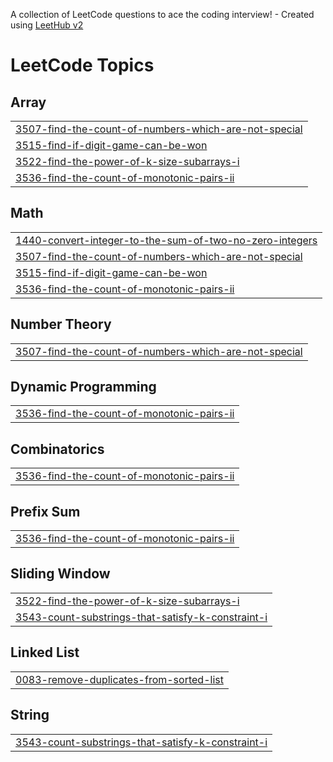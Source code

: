 A collection of LeetCode questions to ace the coding interview! - Created using [LeetHub v2](https://github.com/arunbhardwaj/LeetHub-2.0)
<!---LeetCode Topics Start-->
# LeetCode Topics
## Array
|  |
| ------- |
| [3507-find-the-count-of-numbers-which-are-not-special](https://github.com/div-bargali/DSA-problems/tree/master/3507-find-the-count-of-numbers-which-are-not-special) |
| [3515-find-if-digit-game-can-be-won](https://github.com/div-bargali/DSA-problems/tree/master/3515-find-if-digit-game-can-be-won) |
| [3522-find-the-power-of-k-size-subarrays-i](https://github.com/div-bargali/DSA-problems/tree/master/3522-find-the-power-of-k-size-subarrays-i) |
| [3536-find-the-count-of-monotonic-pairs-ii](https://github.com/div-bargali/DSA-problems/tree/master/3536-find-the-count-of-monotonic-pairs-ii) |
## Math
|  |
| ------- |
| [1440-convert-integer-to-the-sum-of-two-no-zero-integers](https://github.com/div-bargali/DSA-problems/tree/master/1440-convert-integer-to-the-sum-of-two-no-zero-integers) |
| [3507-find-the-count-of-numbers-which-are-not-special](https://github.com/div-bargali/DSA-problems/tree/master/3507-find-the-count-of-numbers-which-are-not-special) |
| [3515-find-if-digit-game-can-be-won](https://github.com/div-bargali/DSA-problems/tree/master/3515-find-if-digit-game-can-be-won) |
| [3536-find-the-count-of-monotonic-pairs-ii](https://github.com/div-bargali/DSA-problems/tree/master/3536-find-the-count-of-monotonic-pairs-ii) |
## Number Theory
|  |
| ------- |
| [3507-find-the-count-of-numbers-which-are-not-special](https://github.com/div-bargali/DSA-problems/tree/master/3507-find-the-count-of-numbers-which-are-not-special) |
## Dynamic Programming
|  |
| ------- |
| [3536-find-the-count-of-monotonic-pairs-ii](https://github.com/div-bargali/DSA-problems/tree/master/3536-find-the-count-of-monotonic-pairs-ii) |
## Combinatorics
|  |
| ------- |
| [3536-find-the-count-of-monotonic-pairs-ii](https://github.com/div-bargali/DSA-problems/tree/master/3536-find-the-count-of-monotonic-pairs-ii) |
## Prefix Sum
|  |
| ------- |
| [3536-find-the-count-of-monotonic-pairs-ii](https://github.com/div-bargali/DSA-problems/tree/master/3536-find-the-count-of-monotonic-pairs-ii) |
## Sliding Window
|  |
| ------- |
| [3522-find-the-power-of-k-size-subarrays-i](https://github.com/div-bargali/DSA-problems/tree/master/3522-find-the-power-of-k-size-subarrays-i) |
| [3543-count-substrings-that-satisfy-k-constraint-i](https://github.com/div-bargali/DSA-problems/tree/master/3543-count-substrings-that-satisfy-k-constraint-i) |
## Linked List
|  |
| ------- |
| [0083-remove-duplicates-from-sorted-list](https://github.com/div-bargali/DSA-problems/tree/master/0083-remove-duplicates-from-sorted-list) |
## String
|  |
| ------- |
| [3543-count-substrings-that-satisfy-k-constraint-i](https://github.com/div-bargali/DSA-problems/tree/master/3543-count-substrings-that-satisfy-k-constraint-i) |
<!---LeetCode Topics End-->